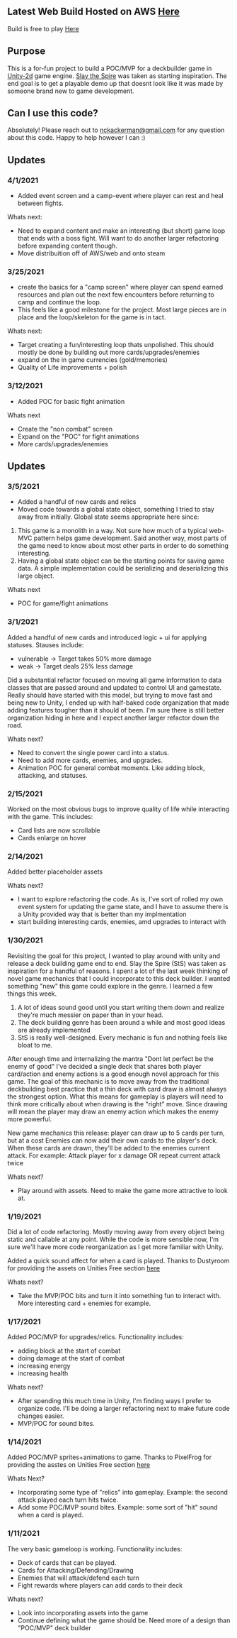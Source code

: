 ## Latest Web Build Hosted on AWS [Here](http://deck-builder-demo-nckackerman.s3-website-us-east-1.amazonaws.com/)
Build is free to play [Here](http://deck-builder-demo-nckackerman.s3-website-us-east-1.amazonaws.com/)

## Purpose
This is a for-fun project to build a POC/MVP for a deckbuilder game in [Unity-2d](https://unity.com/solutions/2d) game engine. [Slay the Spire](https://store.steampowered.com/app/646570/Slay_the_Spire/) was taken as starting inspiration. The end goal is to get a playable demo up that doesnt look like it was made by someone brand new to game development.

## Can I use this code?
Absolutely! Please reach out to nckackerman@gmail.com for any question about this code. Happy to help however I can :)

## Updates

### 4/1/2021
- Added event screen and a camp-event where player can rest and heal between fights.

Whats next:
- Need to expand content and make an interesting (but short) game loop that ends with a boss fight. Will want to do another larger refactoring before expanding content though.
- Move distribuition off of AWS/web and onto steam

### 3/25/2021
- create the basics for a "camp screen" where player can spend earned resources and plan out the next few encounters before returning to camp and continue the loop.
- This feels like a good milestone for the project. Most large pieces are in place and the loop/skeleton for the game is in tact.

Whats next:
- Target creating a fun/interesting loop thats unpolished. This should mostly be done by building out more cards/upgrades/enemies
- expand on the in game currencies (gold/memories)
- Quality of Life improvements + polish

### 3/12/2021
- Added POC for basic fight animation

Whats next
- Create the "non combat" screen
- Expand on the "POC" for fight animations
- More cards/upgrades/enemies

## Updates
### 3/5/2021
- Added a handful of new cards and relics
- Moved code towards a global state object, something I tried to stay away from initially. Global state seems appropriate here since:

1. This game is a monolith in a way. Not sure how much of a typical web-MVC pattern helps game development. Said another way, most parts of the game need to know about most other parts in order to do something interesting.
2. Having a global state object can be the starting points for saving game data. A simple implementation could be serializing and deserializing this large object.

Whats next
- POC for game/fight animations

### 3/1/2021
Added a handful of new cards and introduced logic + ui for applying statuses. Stauses include:
- vulnerable -> Target takes 50% more damage
- weak -> Target deals 25% less damage

Did a substantial refactor focused on moving all game information to data classes that are passed around and updated to control UI and gamestate. Really should have started with this model, but trying to move fast and being new to Unity, I ended up with half-baked code organization that made adding features tougher than it should of been. I'm sure there is still better organization hiding in here and I expect another larger refactor down the road.

Whats next?
- Need to convert the single power card into a status.
- Need to add more cards, enemies, and upgrades.
- Animation POC for general combat moments. Like adding block, attacking, and statuses.

### 2/15/2021
Worked on the most obvious bugs to improve quality of life while interacting with the game. This includes:
- Card lists are now scrollable
- Cards enlarge on hover

### 2/14/2021
Added better placeholder assets

Whats next?
- I want to explore refactoring the code. As is, I've sort of rolled my own event system for updating the game state, and I have to assume there is a Unity provided way that is better than my implmentation
- start building interesting cards, enemies, amd upgrades to interact with

### 1/30/2021
Revisiting the goal for this project, I wanted to play around with unity and release a deck building game end to end. Slay the Spire (StS) was taken as inspiration for a handful of reasons. I spent a lot of the last week thinking of novel game mechanics that I could incorporate to this deck builder. I wanted something "new" this game could explore in the genre. I learned a few things this week. 

1. A lot of ideas sound good until you start writing them down and realize they're much messier on paper than in your head.  
2. The deck building genre has been around a while and most good ideas are already implemented
3. StS is really well-designed. Every mechanic is fun and nothing feels like bloat to me.

After enough time and internalizing the mantra "Dont let perfect be the enemy of good" I've decided a single deck that shares both player card/action and enemy actions is a good enough novel approach for this game. The goal of this mechanic is to move away from the traditional deckbuilding best practice that a thin deck with card draw is almost always the strongest option. What this means for gameplay is players will need to think more critically about when drawing is the "right" move. Since drawing will mean the player may draw an enemy action which makes the enemy more powerful.

New game mechanics this release:
player can draw up to 5 cards per turn, but at a cost
Enemies can now add their own cards to the player's deck. When these cards are drawn, they'll be added to the enemies current attack. For example: Attack player for x damage OR repeat current attack twice

Whats next?
- Play around with assets. Need to make the game more attractive to look at.

### 1/19/2021

Did a lot of code refactoring. Mostly moving away from every object being static and callable at any point. While the code is more sensible now, I'm sure we'll have more code reorganization as I get more familiar with Unity.

Added a quick sound affect for when a card is played. Thanks to Dustyroom for providing the assets on Unities Free section [here](https://assetstore.unity.com/packages/audio/sound-fx/free-casual-game-sfx-pack-54116)

Whats next?
- Take the MVP/POC bits and turn it into something fun to interact with. More interesting card + enemies for example.

### 1/17/2021

Added POC/MVP for upgrades/relics. Functionality includes:
- adding block at the start of combat
- doing damage at the start of combat
- increasing energy
- increasing health

Whats next?
- After spending this much time in Unity, I'm finding ways I prefer to organize code. I'll be doing a larger refactoring next to make future code changes easier.
- MVP/POC for sound bites.

### 1/14/2021

Added POC/MVP sprites+animations to game. Thanks to PixelFrog for providing the asstes on Unities Free section [here](https://assetstore.unity.com/packages/2d/characters/pixel-adventure-1-155360)

Whats Next?
- Incorporating some type of "relics" into gameplay. Example: the second attack played each turn hits twice.
- Add some POC/MVP sound bites. Example: some sort of "hit" sound when a card is played.

### 1/11/2021 

The very basic gameloop is working. Functionality includes:
- Deck of cards that can be played.
- Cards for Attacking/Defending/Drawing
- Enemies that will attack/defend each turn
- Fight rewards where players can add cards to their deck

Whats next?
- Look into incorporating assets into the game
- Continue defining what the game should be. Need more of a design than "POC/MVP" deck builder
